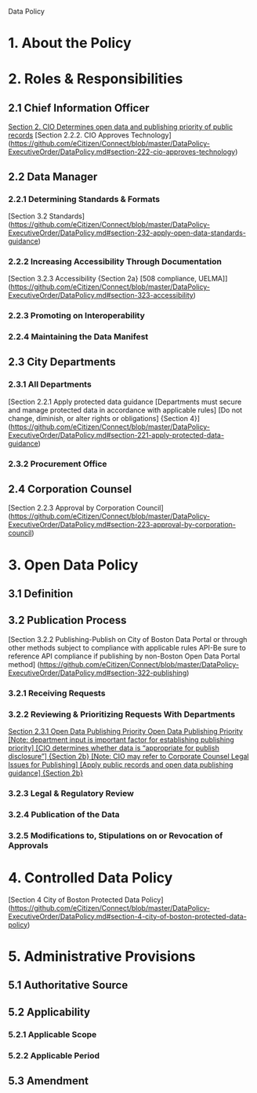 Data Policy

# 1. About the Policy 
# 2. Roles & Responsibilities 
## 2.1 Chief Information Officer 
[Section 2. CIO Determines open data and publishing priority of public records](https://github.com/eCitizen/Connect/blob/master/DataPolicy-ExecutiveOrder/DataPolicy.md#section-11-scope) 
[Section 2.2.2. CIO Approves Technology] (https://github.com/eCitizen/Connect/blob/master/DataPolicy-ExecutiveOrder/DataPolicy.md#section-222-cio-approves-technology)
## 2.2 Data Manager 
### 2.2.1 Determining Standards & Formats 
[Section 3.2 Standards] (https://github.com/eCitizen/Connect/blob/master/DataPolicy-ExecutiveOrder/DataPolicy.md#section-232-apply-open-data-standards-guidance)
### 2.2.2 Increasing Accessibility Through Documentation
[Section 3.2.3 Accessibility {Section 2a} [508 compliance, UELMA]] (https://github.com/eCitizen/Connect/blob/master/DataPolicy-ExecutiveOrder/DataPolicy.md#section-323-accessibility)
### 2.2.3 Promoting on Interoperability
### 2.2.4 Maintaining the Data Manifest
## 2.3 City Departments 
### 2.3.1 All Departments
[Section 2.2.1 Apply protected data guidance [Departments must secure and manage protected data in accordance with applicable rules] [Do not change, diminish, or alter rights or obligations] {Section 4}] (https://github.com/eCitizen/Connect/blob/master/DataPolicy-ExecutiveOrder/DataPolicy.md#section-221-apply-protected-data-guidance)
### 2.3.2 Procurement Office
## 2.4 Corporation Counsel
[Section 2.2.3 Approval by Corporation Council] (https://github.com/eCitizen/Connect/blob/master/DataPolicy-ExecutiveOrder/DataPolicy.md#section-223-approval-by-corporation-council)
# 3. Open Data Policy
## 3.1 Definition 
## 3.2 Publication Process 
[Section 3.2.2 Publishing-Publish on City of Boston Data Portal or through other methods subject to compliance with applicable rules API-Be sure to reference API compliance if publishing by non-Boston Open Data Portal method] (https://github.com/eCitizen/Connect/blob/master/DataPolicy-ExecutiveOrder/DataPolicy.md#section-322-publishing)
### 3.2.1 Receiving Requests
### 3.2.2 Reviewing & Prioritizing Requests With Departments
[Section 2.3.1 Open Data Publishing Priority
Open Data Publishing Priority [Note: department input is important factor for establishing publishing priority] [CIO determines whether data is “appropriate for publish disclosure”] {Section 2b} [Note: CIO may refer to Corporate Counsel Legal Issues for Publishing] [Apply public records and open data publishing guidance] {Section 2b}](https://github.com/eCitizen/Connect/blob/master/DataPolicy-ExecutiveOrder/DataPolicy.md#section-231-open-data-publishing-priority)
### 3.2.3 Legal & Regulatory Review
### 3.2.4 Publication of the Data
### 3.2.5 Modifications to, Stipulations on or Revocation of Approvals
# 4. Controlled Data Policy
[Section 4 City of Boston Protected Data Policy] (https://github.com/eCitizen/Connect/blob/master/DataPolicy-ExecutiveOrder/DataPolicy.md#section-4-city-of-boston-protected-data-policy)
# 5. Administrative Provisions
## 5.1 Authoritative Source
## 5.2 Applicability
### 5.2.1 Applicable Scope
### 5.2.2 Applicable Period
## 5.3 Amendment




